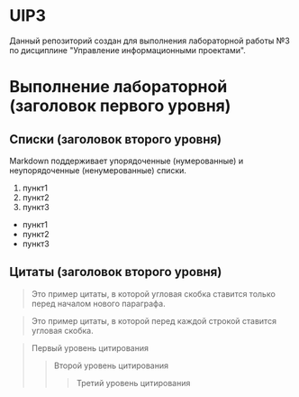 # UIP3
Данный репозиторий создан для выполнения лабораторной работы №3 по дисциплине "Управление информационными проектами".

# Выполнение лабораторной (заголовок первого уровня)

## Списки (заголовок второго уровня)
Markdown поддерживает упорядоченные (нумерованные) и неупорядоченные (ненумерованные) списки. 
1.  пункт1
2.  пункт2
3.  пункт3

*  пункт1
*  пункт2
*  пункт3

## Цитаты (заголовок второго уровня)

>Это пример цитаты,
в которой угловая скобка
ставится только перед началом нового параграфа.

>Это пример цитаты,
>в которой перед каждой строкой
>ставится угловая скобка.

> Первый уровень цитирования
>> Второй уровень цитирования
>>> Третий уровень цитирования
